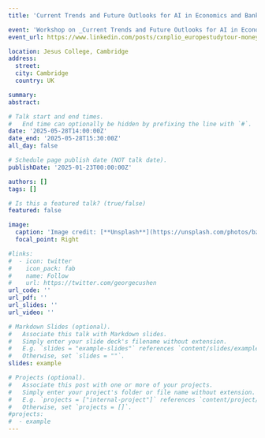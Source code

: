 ```yaml
---
title: 'Current Trends and Future Outlooks for AI in Economics and Banking (Presenter & Organiser)'

event: 'Workshop on _Current Trends and Future Outlooks for AI in Economics and Baking_ - part of Constantinople Europe Study Tour'
event_url: https://www.linkedin.com/posts/cxnplio_europestudytour-money2020-futureofbanking-activity-7335077694721691648-mGjE?utm_source=share&utm_medium=member_desktop&rcm=ACoAADogzqYBoh1L64UnSnjzkX_ZuBUWCnRkUQM

location: Jesus College, Cambridge
address:
  street: 
  city: Cambridge
  country: UK

summary: 
abstract: 

# Talk start and end times.
#   End time can optionally be hidden by prefixing the line with `#`.
date: '2025-05-28T14:00:00Z'
date_end: '2025-05-28T15:30:00Z'
all_day: false

# Schedule page publish date (NOT talk date).
publishDate: '2025-01-23T00:00:00Z'

authors: []
tags: []

# Is this a featured talk? (true/false)
featured: false

image:
  caption: 'Image credit: [**Unsplash**](https://unsplash.com/photos/bzdhc5b3Bxs)'
  focal_point: Right

#links:
#  - icon: twitter
#    icon_pack: fab
#    name: Follow
#    url: https://twitter.com/georgecushen
url_code: ''
url_pdf: ''
url_slides: ''
url_video: ''

# Markdown Slides (optional).
#   Associate this talk with Markdown slides.
#   Simply enter your slide deck's filename without extension.
#   E.g. `slides = "example-slides"` references `content/slides/example-slides.md`.
#   Otherwise, set `slides = ""`.
slides: example

# Projects (optional).
#   Associate this post with one or more of your projects.
#   Simply enter your project's folder or file name without extension.
#   E.g. `projects = ["internal-project"]` references `content/project/deep-learning/index.md`.
#   Otherwise, set `projects = []`.
#projects:
#  - example
---
```

